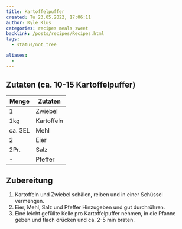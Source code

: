 ```yaml
---
title: Kartoffelpuffer
created: Tu 23.05.2022, 17:06:11
author: Kyle Klus
categories: recipes meals sweet
backlink: /posts/recipes/Recipes.html
tags:
  - status/not_tree

aliases:
  - 
---
```


## Zutaten (ca. 10-15 Kartoffelpuffer)

| Menge            | Zutaten          |
| ---------------- | ---------------- |
| 1                | Zwiebel          |
| 1kg              | Kartoffeln       |
| ca. 3EL          | Mehl             |
| 2                | Eier             |
| 2Pr.             | Salz             |
| -                | Pfeffer          |

## Zubereitung

1. Kartoffeln und Zwiebel schälen, reiben und in einer Schüssel vermengen.
2. Eier, Mehl, Salz und Pfeffer Hinzugeben und gut durchrühren.
3. Eine leicht gefüllte Kelle pro Kartoffelpuffer nehmen, in die Pfanne geben und flach drücken und ca. 2-5 min braten.

